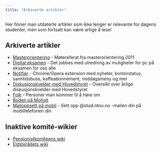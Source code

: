 ```yaml
---
title: "Arkiverte artikler"
---
```


Her finner man utdaterte artikler som ikke lenger er relevante for dagens studenter, men som fortsatt kan være artige å lese!

## Arkiverte artikler

- [Masterorientering](/info/faglig/masterorientering/) - Møtereferat fra masterorientering 2011
- [Digital eksamen](/info/innsikt-og-interface/digital-eksamen/) - Det jobbes med utredning av muligheter for pc på eksamen for oss alle
- [Notifier](/info/innsikt-og-interface/notifier/) - Chrome/Opera extension med nyheter, kontorstatus, sanntidsbuss, kaffeabonnement, middagsmeny og mer
- [Diskusjonskvelder med Hovedstyret](/info/innsikt-og-interface/diskusjonskveldmedhs/) - Oversikt over årlige diskusjonskvelder med Hovedstyret  
- [Folk](/info/trivia/folk/) - Personer man kommer til å høre om
- [Boden på Moholt](/bodenpaamoholt)
- [Mailoppsett på mobil](/info/trivia/mailoppsett-pa-mobil/) - Sett opp @stud.ntnu.no -mailen din på mobiltelefonen din

## Inaktive komité-wikier

- [Pensjonistkomiteens wiki](/wiki/komiteer/pankom/)
- [Eldsterådets wiki](/wiki/komiteer/eldsteradets-wiki/)